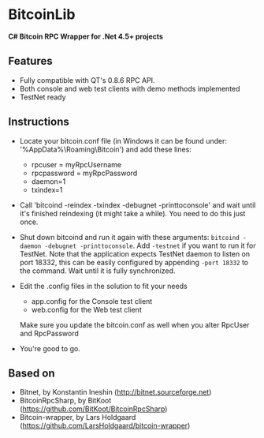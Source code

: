 BitcoinLib
==========

**C# Bitcoin RPC Wrapper for .Net 4.5+ projects**


Features
--------

- Fully compatible with QT's 0.8.6 RPC API.
- Both console and web test clients with demo methods implemented
- TestNet ready

Instructions
------------

- Locate your bitcoin.conf file (in Windows it can be found under: '%AppData%\Roaming\Bitcoin') and add these lines:
	- rpcuser = myRpcUsername
	- rpcpassword = myRpcPassword
	- daemon=1
	- txindex=1

- Call 'bitcoind -reindex -txindex -debugnet -printtoconsole' and wait until it's finished reindexing (it might take a while). You need to do this just once.

- Shut down bitcoind and run it again with these arguments: `bitcoind -daemon -debugnet -printtoconsole`. Add `-testnet` if you want to run it for TestNet. Note that the application expects TestNet daemon to listen on port 18332, this can be easily configured by appending `-port 18332` to the command. Wait until it is fully synchronized. 

- Edit the .config files in the solution to fit your needs
	- app.config for the Console test client
	- web.config for the Web test client

  Make sure you update the bitcoin.conf as well when you alter RpcUser and RpcPassword 

- You're good to go.

Based on
--------

- Bitnet, by Konstantin Ineshin (http://bitnet.sourceforge.net)
- BitcoinRpcSharp, by BitKoot (https://github.com/BitKoot/BitcoinRpcSharp)
- Bitcoin-wrapper, by Lars Holdgaard (https://github.com/LarsHoldgaard/bitcoin-wrapper)



